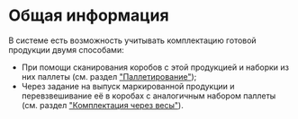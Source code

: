 # Общая информация

В системе есть возможность учитывать комплектацию готовой продукции двумя способами:
 
- При помощи сканирования коробов с этой продукцией и наборки из них паллеты (см. раздел ["Паллетирование"](Palleting/Palleting.md));
- Через задание на выпуск маркированной продукции и перевзвешивание её в коробах с аналогичным набором паллеты (см. раздел ["Комплектация через весы"](CompletingWithScales/readme.md)).